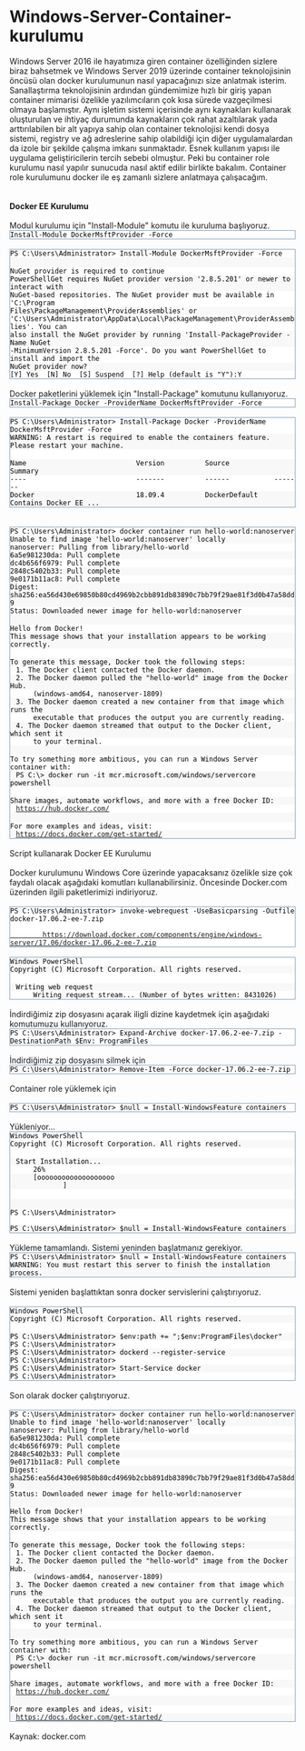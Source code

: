 # Windows-Server-Container-kurulumu

<div>Windows Server 2016 ile hayatımıza giren container özelliğinden sizlere biraz bahsetmek ve Windows Server 2019 üzerinde container teknolojisinin öncüsü olan docker kurulumunun nasıl yapacağınızı size anlatmak isterim. Sanallaştırma teknolojisinin ardından
        gündemimize hızlı bir giriş yapan container mimarisi özelikle yazılımcıların çok kısa sürede vazgeçilmesi olmaya başlamıştır. Aynı işletim sistemi içerisinde aynı kaynakları kullanarak oluşturulan ve ihtiyaç durumunda kaynakların çok rahat azaltılarak yada
        arttırılabilen bir alt yapıya sahip olan container teknolojisi kendi dosya sistemi, registry ve ağ adreslerine sahip olabildiği için diğer uygulamalardan da izole bir şekilde çalışma imkanı sunmaktadır. Esnek kullanım yapısı ile uygulama geliştiricilerin tercih
        sebebi olmuştur. Peki bu container role kurulumu nasıl yapılır sunucuda nasıl aktif edilir birlikte bakalım. Container role kurulumunu docker ile eş zamanlı sizlere anlatmaya çalışacağım.
        <br>
        </div>
        <div><br>
        </div>
        <div><strong><a href="https://social.technet.microsoft.com/wiki/cfs-file.ashx/__key/communityserver-wikis-components-files/00-00-00-00-05/8228.container.jpeg"><img alt="" src="https://social.technet.microsoft.com/wiki/resized-image.ashx/__size/550x0/__key/communityserver-wikis-components-files/00-00-00-00-05/8228.container.jpeg" style="border-width: 0px; border-style: solid;"></a><br>
        </strong></div>
        <div><strong><br>
        </strong></div>
        <div><strong>Docker EE Kurulumu </strong><br>
        </div>
        <div><br>
        </div>
        <div>Modul kurulumu için "Install-Module" komutu ile kuruluma başlıyoruz. <br>
        </div>
        <div>
        <div class="reCodeBlock" style="border: 1px solid #7f9db9; overflow-y: auto;">
        <div style="background-color: #ffffff;"><span style="margin-left: 0px !important;"><code style="color: #000000;">Install-Module DockerMsftProvider -Force</code></span></div>
        </div>
        </div>
        <div><br>
        </div>
        <div>
        <div class="reCodeBlock" style="border: 1px solid #7f9db9; overflow-y: auto;">
        <div style="background-color: #ffffff;"><span style="margin-left: 0px !important;"><code style="color: #000000;">PS C:\Users\Administrator&gt; Install-Module DockerMsftProvider -Force</code></span></div>
        <div style="background-color: #f8f8f8;"><span style="margin-left: 0px !important;">&nbsp;</span></div>
        <div style="background-color: #ffffff;"><span style="margin-left: 0px !important;"><code style="color: #000000;">NuGet provider is required to continue</code></span></div>
        <div style="background-color: #f8f8f8;"><span style="margin-left: 0px !important;"><code style="color: #000000;">PowerShellGet requires NuGet provider version '2.8.5.201' or newer to interact with</code></span></div>
        <div style="background-color: #ffffff;"><span style="margin-left: 0px !important;"><code style="color: #000000;">NuGet-based repositories. The NuGet provider must be available in 'C:\Program</code></span></div>
        <div style="background-color: #f8f8f8;"><span style="margin-left: 0px !important;"><code style="color: #000000;">Files\PackageManagement\ProviderAssemblies' or</code></span></div>
        <div style="background-color: #ffffff;"><span style="margin-left: 0px !important;"><code style="color: #000000;">'C:\Users\Administrator\AppData\Local\PackageManagement\ProviderAssemblies'. You can</code></span></div>
        <div style="background-color: #f8f8f8;"><span style="margin-left: 0px !important;"><code style="color: #000000;">also install the NuGet provider by running 'Install-PackageProvider -Name NuGet</code></span></div>
        <div style="background-color: #ffffff;"><span style="margin-left: 0px !important;"><code style="color: #000000;">-MinimumVersion 2.8.5.201 -Force'. Do you want PowerShellGet to install and import the</code></span></div>
        <div style="background-color: #f8f8f8;"><span style="margin-left: 0px !important;"><code style="color: #000000;">NuGet provider now?</code></span></div>
        <div style="background-color: #ffffff;"><span style="margin-left: 0px !important;"><code style="color: #000000;">[Y] Yes&nbsp; [N] No&nbsp; [S] Suspend&nbsp; [?] Help (default is "Y"):Y</code></span></div>
        </div>
        </div>
        <div><br>
        </div>
        <div>Docker paketlerini yüklemek için "Install-Package" komutunu kullanıyoruz. <br>
        </div>
        <div>
        <div class="reCodeBlock" style="border: 1px solid #7f9db9; overflow-y: auto;">
        <div style="background-color: #ffffff;"><span style="margin-left: 0px !important;"><code style="color: #000000;">Install-Package Docker -ProviderName DockerMsftProvider -Force</code></span></div>
        </div>
        </div>
        <div><br>
        </div>
        <div>
        <div class="reCodeBlock" style="border: 1px solid #7f9db9; overflow-y: auto;">
        <div style="background-color: #ffffff;"><span style="margin-left: 0px !important;"><code style="color: #000000;">PS C:\Users\Administrator&gt; Install-Package Docker -ProviderName DockerMsftProvider -Force</code></span></div>
        <div style="background-color: #f8f8f8;"><span style="margin-left: 0px !important;"><code style="color: #000000;">WARNING: A restart is required to enable the containers feature. Please restart your machine.</code></span></div>
        <div style="background-color: #ffffff;"><span style="margin-left: 0px !important;">&nbsp;</span></div>
        <div style="background-color: #f8f8f8;"><span style="margin-left: 0px !important;"><code style="color: #000000;">Name&nbsp;&nbsp;&nbsp;&nbsp;&nbsp;&nbsp;&nbsp;&nbsp;&nbsp;&nbsp;&nbsp;&nbsp;&nbsp;&nbsp;&nbsp;&nbsp;&nbsp;&nbsp;&nbsp;&nbsp;&nbsp;&nbsp;&nbsp;&nbsp;&nbsp;&nbsp; Version&nbsp;&nbsp;&nbsp;&nbsp;&nbsp;&nbsp;&nbsp;&nbsp;&nbsp; Source&nbsp;&nbsp;&nbsp;&nbsp;&nbsp;&nbsp;&nbsp;&nbsp;&nbsp;&nbsp; Summary</code></span></div>
        <div style="background-color: #ffffff;"><span style="margin-left: 0px !important;"><code style="color: #000000;">----&nbsp;&nbsp;&nbsp;&nbsp;&nbsp;&nbsp;&nbsp;&nbsp;&nbsp;&nbsp;&nbsp;&nbsp;&nbsp;&nbsp;&nbsp;&nbsp;&nbsp;&nbsp;&nbsp;&nbsp;&nbsp;&nbsp;&nbsp;&nbsp;&nbsp;&nbsp; -------&nbsp;&nbsp;&nbsp;&nbsp;&nbsp;&nbsp;&nbsp;&nbsp;&nbsp; ------&nbsp;&nbsp;&nbsp;&nbsp;&nbsp;&nbsp;&nbsp;&nbsp;&nbsp;&nbsp; -------</code></span></div>
        <div style="background-color: #f8f8f8;"><span style="margin-left: 0px !important;"><code style="color: #000000;">Docker&nbsp;&nbsp;&nbsp;&nbsp;&nbsp;&nbsp;&nbsp;&nbsp;&nbsp;&nbsp;&nbsp;&nbsp;&nbsp;&nbsp;&nbsp;&nbsp;&nbsp;&nbsp;&nbsp;&nbsp;&nbsp;&nbsp;&nbsp;&nbsp; 18.09.4&nbsp;&nbsp;&nbsp;&nbsp;&nbsp;&nbsp;&nbsp;&nbsp;&nbsp; DockerDefault&nbsp;&nbsp;&nbsp; Contains Docker EE ...</code></span></div>
        </div>
        </div>
        <div><br>
        </div>
        <div><br>
        </div>
        <div>
        <div class="reCodeBlock" style="border: 1px solid #7f9db9; overflow-y: auto;">
        <div style="background-color: #ffffff;"><span style="margin-left: 0px !important;"><code style="color: #000000;">PS C:\Users\Administrator&gt; docker container run hello-world:nanoserver</code></span></div>
        <div style="background-color: #f8f8f8;"><span style="margin-left: 0px !important;"><code style="color: #000000;">Unable to find image 'hello-world:nanoserver' locally</code></span></div>
        <div style="background-color: #ffffff;"><span style="margin-left: 0px !important;"><code style="color: #000000;">nanoserver: Pulling from library/hello-world</code></span></div>
        <div style="background-color: #f8f8f8;"><span style="margin-left: 0px !important;"><code style="color: #000000;">6a5e981230da: Pull complete</code></span></div>
        <div style="background-color: #ffffff;"><span style="margin-left: 0px !important;"><code style="color: #000000;">dc4b656f6979: Pull complete</code></span></div>
        <div style="background-color: #f8f8f8;"><span style="margin-left: 0px !important;"><code style="color: #000000;">2848c5402b33: Pull complete</code></span></div>
        <div style="background-color: #ffffff;"><span style="margin-left: 0px !important;"><code style="color: #000000;">9e0171b11ac8: Pull complete</code></span></div>
        <div style="background-color: #f8f8f8;"><span style="margin-left: 0px !important;"><code style="color: #000000;">Digest: sha256:ea56d430e69850b80cd4969b2cbb891db83890c7bb79f29ae81f3d0b47a58dd9</code></span></div>
        <div style="background-color: #ffffff;"><span style="margin-left: 0px !important;"><code style="color: #000000;">Status: Downloaded newer image for hello-world:nanoserver</code></span></div>
        <div style="background-color: #f8f8f8;"><span style="margin-left: 0px !important;">&nbsp;</span></div>
        <div style="background-color: #ffffff;"><span style="margin-left: 0px !important;"><code style="color: #000000;">Hello from Docker!</code></span></div>
        <div style="background-color: #f8f8f8;"><span style="margin-left: 0px !important;"><code style="color: #000000;">This message shows that your installation appears to be working correctly.</code></span></div>
        <div style="background-color: #ffffff;"><span style="margin-left: 0px !important;">&nbsp;</span></div>
        <div style="background-color: #f8f8f8;"><span style="margin-left: 0px !important;"><code style="color: #000000;">To generate this message, Docker took the following steps:</code></span></div>
        <div style="background-color: #ffffff;"><span><code>&nbsp;</code><span style="margin-left: 3px !important;"><code style="color: #000000;">1. The Docker client contacted the Docker daemon.</code></span></span></div>
        <div style="background-color: #f8f8f8;"><span><code>&nbsp;</code><span style="margin-left: 3px !important;"><code style="color: #000000;">2. The Docker daemon pulled the "hello-world" image from the Docker Hub.</code></span></span></div>
        <div style="background-color: #ffffff;"><span><code>&nbsp;&nbsp;&nbsp;&nbsp;</code><span style="margin-left: 12px !important;"><code style="color: #000000;">(windows-amd64, nanoserver-1809)</code></span></span></div>
        <div style="background-color: #f8f8f8;"><span><code>&nbsp;</code><span style="margin-left: 3px !important;"><code style="color: #000000;">3. The Docker daemon created a new container from that image which runs the</code></span></span></div>
        <div style="background-color: #ffffff;"><span><code>&nbsp;&nbsp;&nbsp;&nbsp;</code><span style="margin-left: 12px !important;"><code style="color: #000000;">executable that produces the output you are currently reading.</code></span></span></div>
        <div style="background-color: #f8f8f8;"><span><code>&nbsp;</code><span style="margin-left: 3px !important;"><code style="color: #000000;">4. The Docker daemon streamed that output to the Docker client, which sent it</code></span></span></div>
        <div style="background-color: #ffffff;"><span><code>&nbsp;&nbsp;&nbsp;&nbsp;</code><span style="margin-left: 12px !important;"><code style="color: #000000;">to your terminal.</code></span></span></div>
        <div style="background-color: #f8f8f8;"><span style="margin-left: 0px !important;">&nbsp;</span></div>
        <div style="background-color: #ffffff;"><span style="margin-left: 0px !important;"><code style="color: #000000;">To try something more ambitious, you can run a Windows Server container with:</code></span></div>
        <div style="background-color: #f8f8f8;"><span><code>&nbsp;</code><span style="margin-left: 3px !important;"><code style="color: #000000;">PS C:\&gt; docker run -it mcr.microsoft.com/windows/servercore powershell</code></span></span></div>
        <div style="background-color: #ffffff;"><span style="margin-left: 0px !important;">&nbsp;</span></div>
        <div style="background-color: #f8f8f8;"><span style="margin-left: 0px !important;"><code style="color: #000000;">Share images, automate workflows, and more with a free Docker ID:</code></span></div>
        <div style="background-color: #ffffff;"><span><code>&nbsp;</code><span style="margin-left: 3px !important;"><code style="color: #000000;"><a href="https://hub.docker.com/">https://hub.docker.com/</a></code></span></span></div>
        <div style="background-color: #f8f8f8;"><span style="margin-left: 0px !important;">&nbsp;</span></div>
        <div style="background-color: #ffffff;"><span style="margin-left: 0px !important;"><code style="color: #000000;">For more examples and ideas, visit:</code></span></div>
        <div style="background-color: #f8f8f8;"><span><code>&nbsp;</code><span style="margin-left: 3px !important;"><code style="color: #000000;"><a href="https://docs.docker.com/get-started/">https://docs.docker.com/get-started/</a></code></span></span></div>
        </div>
        </div>
        <div><br>
        </div>
        <div>Script kullanarak Docker EE Kurulumu <br>
        </div>
        <div><br>
        </div>
        <div>Docker kurulumunu Windows Core üzerinde yapacaksanız özelikle size çok faydalı olacak aşağıdaki komutları kullanabilirsiniz. Öncesinde Docker.com üzerinden ilgili paketlerimizi indiriyoruz.
        <br>
        </div>
        <div><br>
        </div>
        <div>
        <div class="reCodeBlock" style="border: 1px solid #7f9db9; overflow-y: auto;">
        <div style="background-color: #ffffff;"><span style="margin-left: 0px !important;"><code style="color: #000000;">PS C:\Users\Administrator&gt; invoke-webrequest -UseBasicparsing -Outfile docker-17.06.2-ee-7.zip
        <a href="https://download.docker.com/components/engine/windows-server/17.06/docker-17.06.2-ee-7.zip">
        https://download.docker.com/components/engine/windows-server/17.06/docker-17.06.2-ee-7.zip</a></code></span></div>
        </div>
        <br>
        </div>
        <div>
        <div class="reCodeBlock" style="border: 1px solid #7f9db9; overflow-y: auto;">
        <div style="background-color: #ffffff;"><span style="margin-left: 0px !important;"><code style="color: #000000;">Windows PowerShell</code></span></div>
        <div style="background-color: #f8f8f8;"><span style="margin-left: 0px !important;"><code style="color: #000000;">Copyright (C) Microsoft Corporation. All rights reserved.</code></span></div>
        <div style="background-color: #ffffff;"><span style="margin-left: 0px !important;">&nbsp;</span></div>
        <div style="background-color: #f8f8f8;"><span><code>&nbsp;</code><span style="margin-left: 3px !important;"><code style="color: #000000;">Writing web request</code></span></span></div>
        <div style="background-color: #ffffff;"><span><code>&nbsp;&nbsp;&nbsp;&nbsp;</code><span style="margin-left: 12px !important;"><code style="color: #000000;">Writing request stream... (Number of bytes written: 8431026)</code></span></span></div>
        </div>
        </div>
        <div><br>
        </div>
        <div>İndirdiğimiz zip dosyasını açarak iligli dizine kaydetmek için aşağıdaki komutumuzu kullanıyoruz.
        <br>
        </div>
        <div>
        <div class="reCodeBlock" style="border: 1px solid #7f9db9; overflow-y: auto;">
        <div style="background-color: #ffffff;"><span style="margin-left: 0px !important;"><code style="color: #000000;">PS C:\Users\Administrator&gt; Expand-Archive docker-17.06.2-ee-7.zip -DestinationPath $Env: ProgramFiles</code></span></div>
        </div>
        </div>
        <div><br>
        </div>
        <div>İndirdiğimiz zip dosyasını silmek için&nbsp;</div>
        <div>
        <div class="reCodeBlock" style="border: 1px solid #7f9db9; overflow-y: auto;">
        <div style="background-color: #ffffff;"><span style="margin-left: 0px !important;"><code style="color: #000000;">PS C:\Users\Administrator&gt; Remove-Item -Force docker-17.06.2-ee-7.zip</code></span></div>
        </div>
        </div>
        <div><br>
        </div>
        <div>Container role yüklemek için <br>
        </div>
        <div><br>
        </div>
        <div>
        <div class="reCodeBlock" style="border: 1px solid #7f9db9; overflow-y: auto;">
        <div style="background-color: #ffffff;"><span style="margin-left: 0px !important;"><code style="color: #000000;">PS C:\Users\Administrator&gt; $null = Install-WindowsFeature containers</code></span></div>
        </div>
        </div>
        <div><br>
        </div>
        <div>Yükleniyor...<br>
        </div>
        <div>
        <div class="reCodeBlock" style="border: 1px solid #7f9db9; overflow-y: auto;">
        <div style="background-color: #ffffff;"><span style="margin-left: 0px !important;"><code style="color: #000000;">Windows PowerShell</code></span></div>
        <div style="background-color: #f8f8f8;"><span style="margin-left: 0px !important;"><code style="color: #000000;">Copyright (C) Microsoft Corporation. All rights reserved.</code></span></div>
        <div style="background-color: #ffffff;"><span style="margin-left: 0px !important;">&nbsp;</span></div>
        <div style="background-color: #f8f8f8;"><span><code>&nbsp;</code><span style="margin-left: 3px !important;"><code style="color: #000000;">Start Installation...</code></span></span></div>
        <div style="background-color: #ffffff;"><span><code>&nbsp;&nbsp;&nbsp;&nbsp;</code><span style="margin-left: 12px !important;"><code style="color: #000000;">26%</code></span></span></div>
        <div style="background-color: #f8f8f8;"><span><code>&nbsp;&nbsp;&nbsp;&nbsp;</code><span style="margin-left: 12px !important;"><code style="color: #000000;">[ooooooooooooooooooo&nbsp;&nbsp;&nbsp;&nbsp;&nbsp;&nbsp;&nbsp;&nbsp;&nbsp;&nbsp;&nbsp;&nbsp;&nbsp;&nbsp;&nbsp;&nbsp;&nbsp;&nbsp;&nbsp;&nbsp;&nbsp;&nbsp;&nbsp;&nbsp;&nbsp;&nbsp;&nbsp;&nbsp;&nbsp;&nbsp;&nbsp;&nbsp;&nbsp;&nbsp;&nbsp;&nbsp;&nbsp;&nbsp;&nbsp;&nbsp;&nbsp;&nbsp;&nbsp;&nbsp;&nbsp;&nbsp;&nbsp;&nbsp;&nbsp;&nbsp;&nbsp;&nbsp;&nbsp;&nbsp;&nbsp;&nbsp; ]</code></span></span></div>
        <div style="background-color: #ffffff;"><span style="margin-left: 0px !important;">&nbsp;</span></div>
        <div style="background-color: #f8f8f8;"><span style="margin-left: 0px !important;">&nbsp;</span></div>
        <div style="background-color: #ffffff;"><span style="margin-left: 0px !important;"><code style="color: #000000;">PS C:\Users\Administrator&gt;
        </code></span></div>
        <div style="background-color: #f8f8f8;"><span style="margin-left: 0px !important;"><code style="color: #000000;">PS C:\Users\Administrator&gt; $null = Install-WindowsFeature containers</code></span></div>
        </div>
        </div>
        <div><br>
        </div>
        <div>Yükleme tamamlandı. Sistemi yeninden başlatmanız gerekiyor. <br>
        </div>
        <div>
        <div class="reCodeBlock" style="border: 1px solid #7f9db9; overflow-y: auto;">
        <div style="background-color: #ffffff;"><span style="margin-left: 0px !important;"><code style="color: #000000;">PS C:\Users\Administrator&gt; $null = Install-WindowsFeature containers</code></span></div>
        <div style="background-color: #f8f8f8;"><span style="margin-left: 0px !important;"><code style="color: #000000;">WARNING: You must restart this server to finish the installation process.</code></span></div>
        </div>
        </div>
        <div><br>
        </div>
        <div>Sistemi yeniden başlattıktan sonra docker servislerini çalıştırıyoruz.</div>
        <div><br>
        </div>
        <div>
        <div class="reCodeBlock" style="border: 1px solid #7f9db9; overflow-y: auto;">
        <div style="background-color: #ffffff;"><span style="margin-left: 0px !important;"><code style="color: #000000;">Windows PowerShell</code></span></div>
        <div style="background-color: #f8f8f8;"><span style="margin-left: 0px !important;"><code style="color: #000000;">Copyright (C) Microsoft Corporation. All rights reserved.</code></span></div>
        <div style="background-color: #ffffff;"><span style="margin-left: 0px !important;">&nbsp;</span></div>
        <div style="background-color: #f8f8f8;"><span style="margin-left: 0px !important;"><code style="color: #000000;">PS C:\Users\Administrator&gt; $env:path += ";$env:ProgramFiles\docker"</code></span></div>
        <div style="background-color: #ffffff;"><span style="margin-left: 0px !important;"><code style="color: #000000;">PS C:\Users\Administrator&gt;</code></span></div>
        <div style="background-color: #f8f8f8;"><span style="margin-left: 0px !important;"><code style="color: #000000;">PS C:\Users\Administrator&gt; dockerd --register-service</code></span></div>
        <div style="background-color: #ffffff;"><span style="margin-left: 0px !important;"><code style="color: #000000;">PS C:\Users\Administrator&gt;</code></span></div>
        <div style="background-color: #f8f8f8;"><span style="margin-left: 0px !important;"><code style="color: #000000;">PS C:\Users\Administrator&gt; Start-Service docker</code></span></div>
        <div style="background-color: #ffffff;"><span style="margin-left: 0px !important;"><code style="color: #000000;">PS C:\Users\Administrator&gt;</code></span></div>
        </div>
        </div>
        <div><br>
        </div>
        <div>Son olarak docker çalıştırıyoruz. <br>
        </div>
        <div><br>
        </div>
        <div>
        <div class="reCodeBlock" style="border: 1px solid #7f9db9; overflow-y: auto;">
        <div style="background-color: #ffffff;"><span style="margin-left: 0px !important;"><code style="color: #000000;">PS C:\Users\Administrator&gt; docker container run hello-world:nanoserver</code></span></div>
        <div style="background-color: #f8f8f8;"><span style="margin-left: 0px !important;"><code style="color: #000000;">Unable to find image 'hello-world:nanoserver' locally</code></span></div>
        <div style="background-color: #ffffff;"><span style="margin-left: 0px !important;"><code style="color: #000000;">nanoserver: Pulling from library/hello-world</code></span></div>
        <div style="background-color: #f8f8f8;"><span style="margin-left: 0px !important;"><code style="color: #000000;">6a5e981230da: Pull complete</code></span></div>
        <div style="background-color: #ffffff;"><span style="margin-left: 0px !important;"><code style="color: #000000;">dc4b656f6979: Pull complete</code></span></div>
        <div style="background-color: #f8f8f8;"><span style="margin-left: 0px !important;"><code style="color: #000000;">2848c5402b33: Pull complete</code></span></div>
        <div style="background-color: #ffffff;"><span style="margin-left: 0px !important;"><code style="color: #000000;">9e0171b11ac8: Pull complete</code></span></div>
        <div style="background-color: #f8f8f8;"><span style="margin-left: 0px !important;"><code style="color: #000000;">Digest: sha256:ea56d430e69850b80cd4969b2cbb891db83890c7bb79f29ae81f3d0b47a58dd9</code></span></div>
        <div style="background-color: #ffffff;"><span style="margin-left: 0px !important;"><code style="color: #000000;">Status: Downloaded newer image for hello-world:nanoserver</code></span></div>
        <div style="background-color: #f8f8f8;"><span style="margin-left: 0px !important;">&nbsp;</span></div>
        <div style="background-color: #ffffff;"><span style="margin-left: 0px !important;"><code style="color: #000000;">Hello from Docker!</code></span></div>
        <div style="background-color: #f8f8f8;"><span style="margin-left: 0px !important;"><code style="color: #000000;">This message shows that your installation appears to be working correctly.</code></span></div>
        <div style="background-color: #ffffff;"><span style="margin-left: 0px !important;">&nbsp;</span></div>
        <div style="background-color: #f8f8f8;"><span style="margin-left: 0px !important;"><code style="color: #000000;">To generate this message, Docker took the following steps:</code></span></div>
        <div style="background-color: #ffffff;"><span><code>&nbsp;</code><span style="margin-left: 3px !important;"><code style="color: #000000;">1. The Docker client contacted the Docker daemon.</code></span></span></div>
        <div style="background-color: #f8f8f8;"><span><code>&nbsp;</code><span style="margin-left: 3px !important;"><code style="color: #000000;">2. The Docker daemon pulled the "hello-world" image from the Docker Hub.</code></span></span></div>
        <div style="background-color: #ffffff;"><span><code>&nbsp;&nbsp;&nbsp;&nbsp;</code><span style="margin-left: 12px !important;"><code style="color: #000000;">(windows-amd64, nanoserver-1809)</code></span></span></div>
        <div style="background-color: #f8f8f8;"><span><code>&nbsp;</code><span style="margin-left: 3px !important;"><code style="color: #000000;">3. The Docker daemon created a new container from that image which runs the</code></span></span></div>
        <div style="background-color: #ffffff;"><span><code>&nbsp;&nbsp;&nbsp;&nbsp;</code><span style="margin-left: 12px !important;"><code style="color: #000000;">executable that produces the output you are currently reading.</code></span></span></div>
        <div style="background-color: #f8f8f8;"><span><code>&nbsp;</code><span style="margin-left: 3px !important;"><code style="color: #000000;">4. The Docker daemon streamed that output to the Docker client, which sent it</code></span></span></div>
        <div style="background-color: #ffffff;"><span><code>&nbsp;&nbsp;&nbsp;&nbsp;</code><span style="margin-left: 12px !important;"><code style="color: #000000;">to your terminal.</code></span></span></div>
        <div style="background-color: #f8f8f8;"><span style="margin-left: 0px !important;">&nbsp;</span></div>
        <div style="background-color: #ffffff;"><span style="margin-left: 0px !important;"><code style="color: #000000;">To try something more ambitious, you can run a Windows Server container with:</code></span></div>
        <div style="background-color: #f8f8f8;"><span><code>&nbsp;</code><span style="margin-left: 3px !important;"><code style="color: #000000;">PS C:\&gt; docker run -it mcr.microsoft.com/windows/servercore powershell</code></span></span></div>
        <div style="background-color: #ffffff;"><span style="margin-left: 0px !important;">&nbsp;</span></div>
        <div style="background-color: #f8f8f8;"><span style="margin-left: 0px !important;"><code style="color: #000000;">Share images, automate workflows, and more with a free Docker ID:</code></span></div>
        <div style="background-color: #ffffff;"><span><code>&nbsp;</code><span style="margin-left: 3px !important;"><code style="color: #000000;"><a href="https://hub.docker.com/">https://hub.docker.com/</a></code></span></span></div>
        <div style="background-color: #f8f8f8;"><span style="margin-left: 0px !important;">&nbsp;</span></div>
        <div style="background-color: #ffffff;"><span style="margin-left: 0px !important;"><code style="color: #000000;">For more examples and ideas, visit:</code></span></div>
        <div style="background-color: #f8f8f8;"><span><code>&nbsp;</code><span style="margin-left: 3px !important;"><code style="color: #000000;"><a href="https://docs.docker.com/get-started/">https://docs.docker.com/get-started/</a></code></span></span></div>
        </div>
        </div>
        <div><br>
        </div>
        <div>Kaynak: docker.com<br>
        </div>
